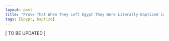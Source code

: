 ```yaml
---
layout: post
title: "Prove That When They Left Egypt They Were Literally Baptized in the Red See and That It's Not Just a \"Picture\" of Baptism"
tags: [Epypt, baptize]
---
```


\[ TO BE UPDATED \]
